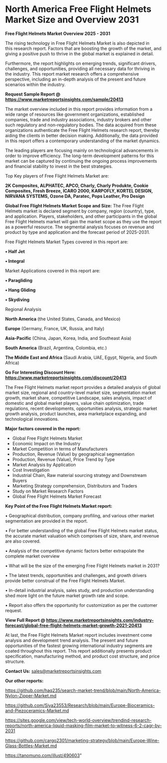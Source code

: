 # North America Free Flight Helmets Market Size and Overview 2031

<Strong> Free Flight Helmets Market Overview 2025 - 2031</strong>

The rising technology in Free Flight Helmets Market is also depicted in this research report. Factors that are boosting the growth of the market, and giving a positive push to thrive in the global market is explained in detail.

Furthermore, the report highlights on emerging trends, significant drivers, challenges, and opportunities, providing all necessary data for thriving in the industry. This report market research offers a comprehensive perspective, including an in-depth analysis of the present and future scenarios within the industry.

<strong>Request Sample Report @ <a href=https://www.marketreportsinsights.com/sample/20413>https://www.marketreportsinsights.com/sample/20413</a></strong>

The market overview included in this report provides information from a wide range of resources like government organizations, established companies, trade and industry associations, industry brokers and other such regulatory and non-regulatory bodies. The data acquired from these organizations authenticate the Free Flight Helmets research report, thereby aiding the clients in better decision making. Additionally, the data provided in this report offers a contemporary understanding of the market dynamics.

The leading players are focusing mainly on technological advancements in order to improve efficiency. The long-term development patterns for this market can be captured by continuing the ongoing process improvements and financial stability to invest in the best strategies.

Top Key players of Free Flight Helmets Market are:

<strong>2K Composites, ALPHATEC, APCO, Charly, Charly Produkte, Cookie Composites, Fresh Breeze, ICARO 2000, KARPOFLY, KORTEL DESIGN, NIRVANA SYSTEMS, Ozone DA, Paratec, Pops Leather, Pro Design</strong>

<strong><b>Global Free Flight Helmets Market Scope and Size:</b></strong>
The Free Flight Helmets market is declared segment by company, region (country), type, and application. Players, stakeholders, and other participants in the global Free Flight Helmets market will gain the market scope as they use the report as a powerful resource. The segmental analysis focuses on revenue and product by type and application and the forecast period of 2025-2031.

Free Flight Helmets Market Types covered in this report are:

<strong>• Half Jet

• Integral</strong>

Market Applications covered in this report are:

<strong>• Paragliding

• Hang Gliding

• Skydiving</strong> 

Regional Analysis

<strong>North America</strong> (the United States, Canada, and Mexico)

<strong>Europe</strong> (Germany, France, UK, Russia, and Italy)

<strong>Asia-Pacific</strong> (China, Japan, Korea, India, and Southeast Asia)

<strong>South America</strong> (Brazil, Argentina, Colombia, etc.)

<strong>The Middle East and Africa</strong> (Saudi Arabia, UAE, Egypt, Nigeria, and South Africa)

<strong>Go For Interesting Discount Here: <a href=https://www.marketreportsinsights.com/discount/20413>https://www.marketreportsinsights.com/discount/20413</a></strong>

The Free Flight Helmets market report provides a detailed analysis of global market size, regional and country-level market size, segmentation market growth, market share, competitive Landscape, sales analysis, impact of domestic and global market players, value chain optimization, trade regulations, recent developments, opportunities analysis, strategic market growth analysis, product launches, area marketplace expanding, and technological innovations.

<strong><b>Major factors covered in the report:</b></strong>
<ul>
  <li>Global Free Flight Helmets Market </li>
  <li>Economic Impact on the Industry</li>
  <li>Market Competition in terms of Manufacturers</li>
  <li>Production, Revenue (Value) by geographical segmentation</li>
  <li>Production, Revenue (Value), Price Trend by Type</li>
  <li>Market Analysis by Application</li>
  <li>Cost Investigation</li>
  <li>Industrial Chain, Raw material sourcing strategy and Downstream Buyers</li>
  <li>Marketing Strategy comprehension, Distributors and Traders</li>
  <li>Study on Market Research Factors</li>
  <li>Global Free Flight Helmets Market Forecast</li>
</ul>

<strong><b>Key Point of the Free Flight Helmets Market report:</b></strong>

• Geographical distribution, company profiling, and various other market segmentation are provided in the report.

• For better understanding of the global Free Flight Helmets market status, the accurate market valuation which comprises of size, share, and revenue are also covered.

• Analysis of the competitive dynamic factors better extrapolate the complete market overview

• What will be the size of the emerging Free Flight Helmets market in 2031?

• The latest trends, opportunities and challenges, and growth drivers provide better construal of the Free Flight Helmets Market.

• In-detail industrial analysis, sales study, and production understanding shed more light on the future market growth rate and scope.

• Report also offers the opportunity for customization as per the customer request.

<strong><b>View Full Report @ <a href=https://www.marketreportsinsights.com/industry-forecast/global-free-flight-helmets-market-growth-2021-20413>https://www.marketreportsinsights.com/industry-forecast/global-free-flight-helmets-market-growth-2021-20413</a></b></strong>


At last, the Free Flight Helmets Market report includes investment come analysis and development trend analysis. The present and future opportunities of the fastest growing international industry segments are coated throughout this report. This report additionally presents product specification, manufacturing method, and product cost structure, and price structure.

<strong>Contact Us:</strong>
sales@marketreportsinsights.com

<strong>Our other reports:</strong>

<a href=https://github.com/haq235/search-market-trend/blob/main/North-America-Nylon-Zipper-Market.md>https://github.com/haq235/search-market-trend/blob/main/North-America-Nylon-Zipper-Market.md</a>

<a href=https://github.com/Siya23553/Research/blob/main/Europe-Bioceramics-and-Piezoceramics-Market.md>https://github.com/Siya23553/Research/blob/main/Europe-Bioceramics-and-Piezoceramics-Market.md</a>

<a href=https://sites.google.com/view/tech-world-overview/trendind-research-reports/north-america-liquid-masking-film-market-to-witness-6-2-cagr-by-2031>https://sites.google.com/view/tech-world-overview/trendind-research-reports/north-america-liquid-masking-film-market-to-witness-6-2-cagr-by-2031</a>

<a href=https://github.com/cargo2301/marketing-strategy/blob/main/Europe-Wine-Glass-Bottles-Market.md>https://github.com/cargo2301/marketing-strategy/blob/main/Europe-Wine-Glass-Bottles-Market.md</a>

<a href=https://tanomuno.com/illust/490603>https://tanomuno.com/illust/490603</a>"
